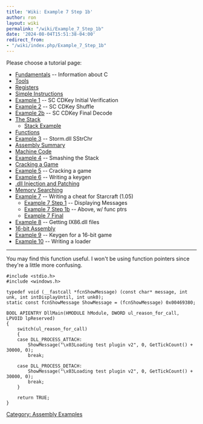 ```yaml
---
title: 'Wiki: Example 7 Step 1b'
author: ron
layout: wiki
permalink: "/wiki/Example_7_Step_1b"
date: '2024-08-04T15:51:38-04:00'
redirect_from:
- "/wiki/index.php/Example_7_Step_1b"
---
```


Please choose a tutorial page:

-   [Fundamentals](Fundamentals "wikilink") \-- Information about C
-   [Tools](Tools "wikilink")
-   [Registers](Registers "wikilink")
-   [Simple Instructions](Simple_Instructions "wikilink")
-   [Example 1](Example_1 "wikilink") \-- SC CDKey Initial Verification
-   [Example 2](Example_2 "wikilink") \-- SC CDKey Shuffle
-   [Example 2b](Example_2b "wikilink") \-- SC CDKey Final Decode
-   [The Stack](The_Stack "wikilink")
    -   [Stack Example](Stack_Example "wikilink")
-   [Functions](Functions "wikilink")
-   [Example 3](Example_3 "wikilink") \-- Storm.dll SStrChr
-   [Assembly Summary](Assembly_Summary "wikilink")
-   [Machine Code](Machine_Code "wikilink")
-   [Example 4](Example_4 "wikilink") \-- Smashing the Stack
-   [Cracking a Game](Cracking_a_Game "wikilink")
-   [Example 5](Example_5 "wikilink") \-- Cracking a game
-   [Example 6](Example_6 "wikilink") \-- Writing a keygen
-   [.dll Injection and Patching](.dll_Injection_and_Patching "wikilink")
-   [Memory Searching](Memory_Searching "wikilink")
-   [Example 7](Example_7 "wikilink") \-- Writing a cheat for Starcraft (1.05)
    -   [Example 7 Step 1](Example_7_Step_1 "wikilink") \-- Displaying Messages
    -   [Example 7 Step 1b](Example_7_Step_1b "wikilink") \-- Above, w/ func ptrs
    -   [Example 7 Final](Example_7_Final "wikilink")
-   [Example 8](Example_8 "wikilink") \-- Getting IX86.dll files
-   [16-bit Assembly](16-bit_Assembly "wikilink")
-   [Example 9](Example_9 "wikilink") \-- Keygen for a 16-bit game
-   [Example 10](Example_10 "wikilink") \-- Writing a loader

---


You may find this function useful. I won\'t be using function pointers since they\'re a little more confusing.

    #include <stdio.h>
    #include <windows.h>

    typedef void (__fastcall *fcnShowMessage) (const char* message, int unk, int intDisplayUntil, int unk0);
    static const fcnShowMessage ShowMessage = (fcnShowMessage) 0x00469380;

    BOOL APIENTRY DllMain(HMODULE hModule, DWORD ul_reason_for_call, LPVOID lpReserved)
    {
        switch(ul_reason_for_call)
        {
        case DLL_PROCESS_ATTACH:
            ShowMessage("\x03Loading test plugin v2", 0, GetTickCount() + 30000, 0);
            break;

        case DLL_PROCESS_DETACH:
            ShowMessage("\x03Loading test plugin v2", 0, GetTickCount() + 30000, 0);
            break;
        }

        return TRUE;
    }

[Category: Assembly Examples](Category:_Assembly_Examples "wikilink")
